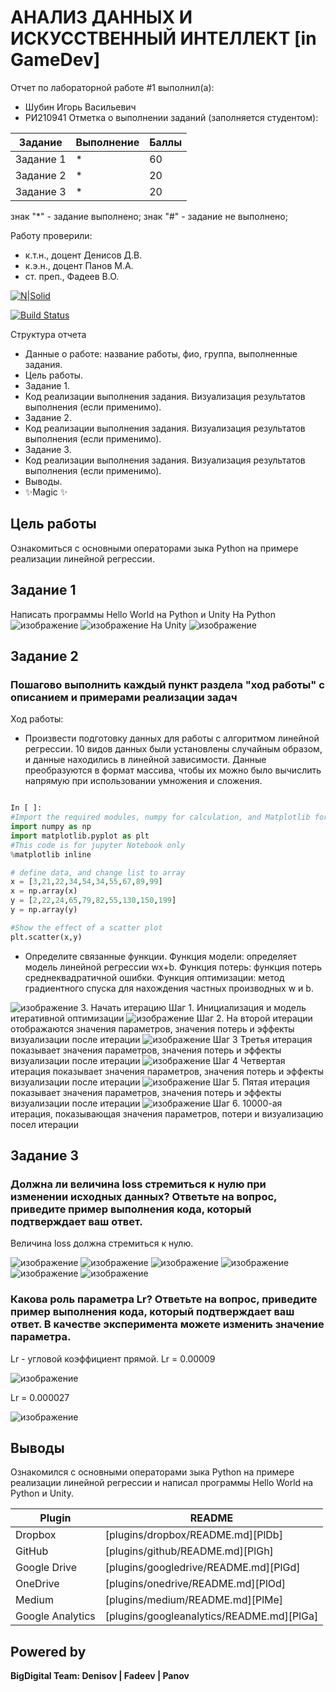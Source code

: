 # АНАЛИЗ ДАННЫХ И ИСКУССТВЕННЫЙ ИНТЕЛЛЕКТ [in GameDev]
Отчет по лабораторной работе #1 выполнил(а):
- Шубин Игорь Васильевич
- РИ210941
Отметка о выполнении заданий (заполняется студентом):

| Задание | Выполнение | Баллы |
| ------ | ------ | ------ |
| Задание 1 | * | 60 |
| Задание 2 | * | 20 |
| Задание 3 | * | 20 |

знак "*" - задание выполнено; знак "#" - задание не выполнено;

Работу проверили:
- к.т.н., доцент Денисов Д.В.
- к.э.н., доцент Панов М.А.
- ст. преп., Фадеев В.О.

[![N|Solid](https://cldup.com/dTxpPi9lDf.thumb.png)](https://nodesource.com/products/nsolid)

[![Build Status](https://travis-ci.org/joemccann/dillinger.svg?branch=master)](https://travis-ci.org/joemccann/dillinger)

Структура отчета

- Данные о работе: название работы, фио, группа, выполненные задания.
- Цель работы.
- Задание 1.
- Код реализации выполнения задания. Визуализация результатов выполнения (если применимо).
- Задание 2.
- Код реализации выполнения задания. Визуализация результатов выполнения (если применимо).
- Задание 3.
- Код реализации выполнения задания. Визуализация результатов выполнения (если применимо).
- Выводы.
- ✨Magic ✨

## Цель работы
Ознакомиться с основными операторами зыка Python на примере реализации линейной регрессии.

## Задание 1
Написать программы Hello World на Python и Unity
На Python
![изображение](https://user-images.githubusercontent.com/38161044/192271126-baebc0ae-4b4a-4bd6-bc38-8a7bc5a09b95.png)
![изображение](https://user-images.githubusercontent.com/38161044/192271171-a92ef185-f62b-40e1-91a5-ddd0e2bee8cf.png)
На Unity
![изображение](https://user-images.githubusercontent.com/38161044/192271209-e6cd037e-6731-42b5-882b-54b2e193d952.png)

## Задание 2
### Пошагово выполнить каждый пункт раздела "ход работы" с описанием и примерами реализации задач
Ход работы:
- Произвести подготовку данных для работы с алгоритмом линейной регрессии. 10 видов данных были установлены случайным образом, и данные находились в линейной зависимости. Данные преобразуются в формат массива, чтобы их можно было вычислить напрямую при использовании умножения и сложения.

```py

In [ ]:
#Import the required modules, numpy for calculation, and Matplotlib for drawing
import numpy as np
import matplotlib.pyplot as plt
#This code is for jupyter Notebook only
%matplotlib inline

# define data, and change list to array
x = [3,21,22,34,54,34,55,67,89,99]
x = np.array(x)
y = [2,22,24,65,79,82,55,130,150,199]
y = np.array(y)

#Show the effect of a scatter plot
plt.scatter(x,y)

```

- Определите связанные функции. Функция модели: определяет модель линейной регрессии wx+b. Функция потерь: функция потерь среднеквадратичной ошибки. Функция оптимизации: метод градиентного спуска для нахождения частных производных w и b.
	
![изображение](https://user-images.githubusercontent.com/38161044/192272666-1b36dff0-8ebd-4e97-8e52-f1ac782f2892.png)
3. Начать итерацию 
Шаг 1. Инициализация и модель итеративной оптимизации
![изображение](https://user-images.githubusercontent.com/38161044/192272892-6818c367-809a-4bf9-a6ec-9db7b6b19a56.png)
Шаг 2. На второй итерации отображаются значения параметров, значения потерь и эффекты визуализации после итерации
![изображение](https://user-images.githubusercontent.com/38161044/192272921-59138a52-2d70-4892-8833-75bc3fe90098.png)
Шаг 3 Третья итерация показывает значения параметров, значения потерь и эффекты визуализации после итерации
![изображение](https://user-images.githubusercontent.com/38161044/192272946-2493d5f3-c46b-4b06-b243-6357602e7427.png)
Шаг 4 Четвертая итерация показывает значения параметров, значения потерь и эффекты визуализации после итерации
![изображение](https://user-images.githubusercontent.com/38161044/192272968-3622fe5b-cc0c-4070-96df-188ce1e1fcb1.png)
Шаг 5. Пятая итерация показывает значения параметров, значения потерь и эффекты визуализации после итерации
![изображение](https://user-images.githubusercontent.com/38161044/192275432-402bffca-4f54-4e13-9d4f-60d2f3d463db.png)
Шаг 6. 10000-ая итерация, показывающая значения параметров, потери и визуализацию посел итерации

## Задание 3
### Должна ли величина loss стремиться к нулю при изменении исходных данных? Ответьте на вопрос, приведите пример выполнения кода, который подтверждает ваш ответ.
Величина loss должна стремиться к нулю.

![изображение](https://user-images.githubusercontent.com/38161044/192311299-d4ee0cee-002b-44b0-b19a-c2c38e0c98e4.png)
![изображение](https://user-images.githubusercontent.com/38161044/192311315-60af2c98-1d51-4e18-8028-572a3d86b8d8.png)
![изображение](https://user-images.githubusercontent.com/38161044/192312955-868ea81c-cf24-48c5-82a4-7007b08ffa4d.png)
![изображение](https://user-images.githubusercontent.com/38161044/192312998-b3602ea1-517a-4914-86c0-2a0e88515548.png)
![изображение](https://user-images.githubusercontent.com/38161044/192313767-0457c613-a3f3-4dff-b5ab-ccce2c21275f.png)
![изображение](https://user-images.githubusercontent.com/38161044/192313807-8d879751-91fd-4de4-9f6c-b7ec02a031e0.png)

### Какова роль параметра Lr? Ответьте на вопрос, приведите пример выполнения кода, который подтверждает ваш ответ. В качестве эксперимента можете изменить значение параметра.

Lr - угловой коэффициент прямой. 
Lr = 0.00009

![изображение](https://user-images.githubusercontent.com/38161044/192316045-cc7a2fc7-cf83-49f0-8d42-14d4a5ddb816.png)

Lr = 0.000027

![изображение](https://user-images.githubusercontent.com/38161044/192316192-cadea826-f0d8-46c9-9e42-24f31d295476.png)

## Выводы

Ознакомился с основными операторами зыка Python на примере реализации линейной регрессии и написал программы Hello World на Python и Unity.

| Plugin | README |
| ------ | ------ |
| Dropbox | [plugins/dropbox/README.md][PlDb] |
| GitHub | [plugins/github/README.md][PlGh] |
| Google Drive | [plugins/googledrive/README.md][PlGd] |
| OneDrive | [plugins/onedrive/README.md][PlOd] |
| Medium | [plugins/medium/README.md][PlMe] |
| Google Analytics | [plugins/googleanalytics/README.md][PlGa] |

## Powered by

**BigDigital Team: Denisov | Fadeev | Panov**
